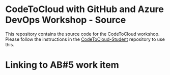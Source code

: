 # CodeToCloud with GitHub and Azure DevOps Workshop - Source
This repository contains the source code for the CodeToCloud workshop. Please follow the instructions in the [CodeToCloud-Student](https://github.com/InsightDI-workshops/CodeToCloud-Student) repository to use this.
# Linking to AB#5 work item
